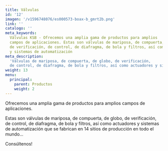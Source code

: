 ```yaml
---
title: Válvulas
id: '12'
imagen: '/v1596748076/es000573-boax-b_gmrt2b.png'
link: ''
catalogo: ''
meta_keywords:
  Válvulas KSB - Ofrecemos una amplia gama de productos para amplios
  campos de aplicaciones. Estas son válvulas de mariposa, de compuerta, de globo,
  de verificación, de control, de diafragma, de bola y filtros, así como actuadores
  y sistemas de automatización
meta_description:
  'Válvulas de mariposa, de compuerta, de globo, de verificación,
  de control, de diafragma, de bola y filtros, así como actuadores y sistemas de automatización '
weight: 13
menu:
  principal:
    parent: Productos
    weight: 2
---
```


Ofrecemos una amplia gama de productos para amplios campos de aplicaciones.

Estas son válvulas de mariposa, de compuerta, de globo, de verificación, de control, de diafragma, de bola y filtros, así como actuadores y sistemas de automatización que se fabrican en 14 sitios de producción en todo el mundo...

Consúltenos!
